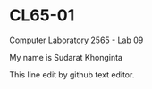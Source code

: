 # CL65-01
Computer Laboratory 2565 - Lab 09

My name is Sudarat Khonginta

This line edit by github text editor.
